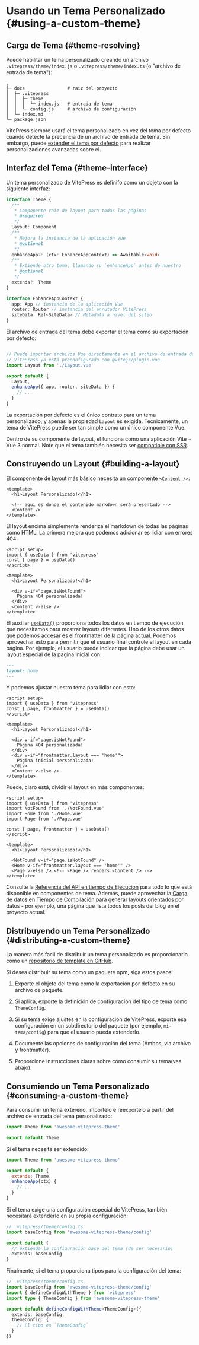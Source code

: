 # Usando un Tema Personalizado {#using-a-custom-theme}

## Carga de Tema {#theme-resolving}

Puede habilitar un tema personalizado creando un archivo `.vitepress/theme/index.js` o `.vitepress/theme/index.ts` (o "archivo de entrada de tema"):

```
.
├─ docs                # raiz del proyecto
│  ├─ .vitepress
│  │  ├─ theme
│  │  │  └─ index.js   # entrada de tema
│  │  └─ config.js     # archivo de configuración
│  └─ index.md
└─ package.json
```

VitePress siempre usará el tema personalizado en vez del tema por defecto cuando detecte la precencia de un archivo de entrada de tema. Sin embargo, puede [extender el tema por defecto](./extending-default-theme) para realizar personalizaciones avanzadas sobre el.

## Interfaz del Tema {#theme-interface}

Un tema personalizado de VitePress es definifo como un objeto con la siguiente interfaz:

```ts
interface Theme {
  /**
   * Componente raiz de layout para todas las páginas
   * @required
   */
  Layout: Component
  /**
   * Mejora la instancia de la aplicación Vue
   * @optional
   */
  enhanceApp?: (ctx: EnhanceAppContext) => Awaitable<void>
  /**
   * Extiende otro tema, llamando su `enhanceApp` antes de nuestro
   * @optional
   */
  extends?: Theme
}

interface EnhanceAppContext {
  app: App // instancia de la aplicación Vue
  router: Router // instancia del enrutador VitePress
  siteData: Ref<SiteData> // Metadata a nivel del sitio
}
```

El archivo de entrada del tema debe exportar el tema como su exportación por defecto:

```js [.vitepress/theme/index.js]

// Puede importar archivos Vue directamente en el archivo de entrada del tema
// VitePress ya está preconfigurado con @vitejs/plugin-vue.
import Layout from './Layout.vue'

export default {
  Layout,
  enhanceApp({ app, router, siteData }) {
    // ...
  }
}
```

La exportación por defecto es el único contrato para un tema personalizado, y apenas la propiedad `Layout` es exigida. Tecnicamente, un tema de VitePress puede ser tan simple como un único componente Vue.

Dentro de su componente de layout, el funciona como una aplicación Vite + Vue 3 normal. Note que el tema también necesita ser [compatible con SSR](./ssr-compat).

## Construyendo un Layout {#building-a-layout}

El componente de layout más básico necesita un componente [`<Content />`](../reference/runtime-api#content):

```vue [.vitepress/theme/Layout.vue]
<template>
  <h1>Layout Personalizado!</h1>

  <!-- aqui es donde el contenido markdown será presentado -->
  <Content />
</template>
```

El layout encima simplemente renderiza el markdown de todas las páginas cómo HTML. La primera mejora que podemos adicionar es lidiar con errores 404:

```vue{1-4,9-12}
<script setup>
import { useData } from 'vitepress'
const { page } = useData()
</script>

<template>
  <h1>Layout Personalizado!</h1>

  <div v-if="page.isNotFound">
    Página 404 personalizada!
  </div>
  <Content v-else />
</template>
```

El auxiliar [`useData()`](../reference/runtime-api#usedata) proporciona todos los datos en tiempo de ejecución que necesitamos para mostrar layouts diferentes. Uno de los otros datos que podemos accesar es el frontmatter de la página actual. Podemos aprovechar esto para permitir que el usuario final controle el layout en cada página. Por ejemplo, el usuario puede indicar que la página debe usar un layout especial de la pagina inicial con:

```md
---
layout: home
---
```

Y podemos ajustar nuestro tema para lidiar con esto:

```vue{3,12-14}
<script setup>
import { useData } from 'vitepress'
const { page, frontmatter } = useData()
</script>

<template>
  <h1>Layout Personalizado!</h1>

  <div v-if="page.isNotFound">
    Página 404 personalizada!
  </div>
  <div v-if="frontmatter.layout === 'home'">
    Página inicial personalizada!
  </div>
  <Content v-else />
</template>
```

Puede, claro está, dividir el layout en más componentes:

```vue{3-5,12-15}
<script setup>
import { useData } from 'vitepress'
import NotFound from './NotFound.vue'
import Home from './Home.vue'
import Page from './Page.vue'

const { page, frontmatter } = useData()
</script>

<template>
  <h1>Layout Personalizado!</h1>

  <NotFound v-if="page.isNotFound" />
  <Home v-if="frontmatter.layout === 'home'" />
  <Page v-else /> <!-- <Page /> renders <Content /> -->
</template>
```

Consulte la [Referencia del API en tiempo de Ejecución](../reference/runtime-api) para todo lo que está disponible en componentes de tema. Además, puede aprovechar la [Carga de datos en Tiempo de Compilación](./data-loading) para generar layouts orientados por datos - por ejemplo, una página que lista todos los posts del blog en el proyecto actual.

## Distribuyendo un Tema Personalizado {#distributing-a-custom-theme}

La manera más facil de distribuir un tema personalizado es proporcionarlo como un [repositorio de template en GitHub](https://docs.github.com/en/repositories/creating-and-managing-repositories/creating-a-template-repository).

Si desea distribuir su tema como un paquete npm, siga estos pasos:

1. Exporte el objeto del tema como la exportación por defecto en su archivo de paquete.

2. Si aplica, exporte la definición de configuración del tipo de tema como `ThemeConfig`.

3. Si su tema exige ajustes en la configuración de VitePress, exporte esa configuración en un subdirectorio del paquete (por ejemplo, `mi-tema/config`) para que el usuario pueda extenderlo.

4. Documente las opciones de configuración del tema (Ambos, via archivo y frontmatter).

5. Proporcione instrucciones claras sobre cómo consumir su tema(vea abajo).

## Consumiendo un Tema Personalizado {#consuming-a-custom-theme}

Para consumir un tema extereno, importelo e reexportelo a partir del archivo de entrada del tema personalizado:

```js [.vitepress/theme/index.js]
import Theme from 'awesome-vitepress-theme'

export default Theme
```

Si el tema necesita ser extendido:

```js [.vitepress/theme/index.js]
import Theme from 'awesome-vitepress-theme'

export default {
  extends: Theme,
  enhanceApp(ctx) {
    // ...
  }
}
```

Si el tema exige una configuración especial de VitePress, también necesitará extenderlo en su propia configuración:

```ts
// .vitepress/theme/config.ts
import baseConfig from 'awesome-vitepress-theme/config'

export default {
  // extienda la configuración base del tema (de ser necesario)
  extends: baseConfig
}
```

Finalmente, si el tema proporciona tipos para la configuración del tema:

```ts
// .vitepress/theme/config.ts
import baseConfig from 'awesome-vitepress-theme/config'
import { defineConfigWithTheme } from 'vitepress'
import type { ThemeConfig } from 'awesome-vitepress-theme'

export default defineConfigWithTheme<ThemeConfig>({
  extends: baseConfig,
  themeConfig: {
    // El tipo es `ThemeConfig`
  }
})
```
